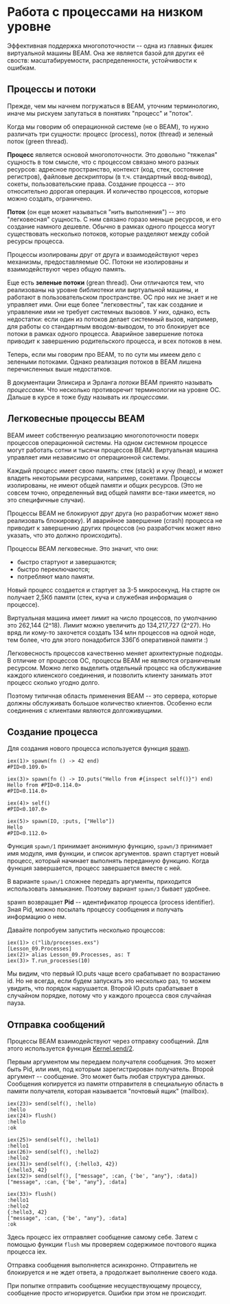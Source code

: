 # Работа с процессами на низком уровне

Эффективная поддержка многопоточности -- одна из главных фишек виртуальной машины BEAM. Она же является базой для других её своств: масштабируемости, распределенности, устойчивости к ошибкам.


## Процессы и потоки

Прежде, чем мы начнем погружаться в BEAM, уточним терминологию, иначе мы рискуем запутаться в понятиях "процесс" и "поток".

Когда мы говорим об операционной системе (не о BEAM), то нужно различать три сущности: процесс (process), поток (thread) и зеленый поток (green thread).

**Процесс** является основой многопоточности. Это довольно "тяжелая" сущность в том смысле, что с процессом связано много разных ресурсов: адресное пространство, контекст (код, стек, состояние регистров), файловые дескрипторы (в т.ч. стандартный ввод-вывод), сокеты, пользовательские права. Создание процесса -- это относительно дорогая операция. И количество процессов, которые можно создать, ограничено.

**Поток** (он еще может называться "нить выполнения") -- это "легковесная" сущность. С ним связано горазо меньше ресурсов, и его создание намного дешевле. Обычно в рамках одного процесса могут существовать несколько потоков, которые разделяют между собой ресурсы процесса.

Процессы изолированы друг от друга и взаимодействуют через механизмы, предоставляемые ОС. Потоки не изолированы и взаимодействуют через общую память.

Еще есть **зеленые потоки** (grean thread). Они отличаются тем, что реализованы на уровне библиотеки или виртуальной машины, и работают в пользовательском пространстве. ОС про них не знает и не управляет ими. Они еще более "легковестны", так как создание и управление ими не требует системных вызовов. У них, однако, есть недостатки: если один из потоков делает системный вызов, например, для работы со стандартным вводом-выводом, то это блокирует все потоки в рамках одного процесса. Аварийное завершение потока приводит к завершению родительского процесса, и всех потоков в нем.

Теперь, если мы говорим про BEAM, то по сути мы имеем дело с зелеными потоками. Однако реализация потоков в BEAM лишена перечисленных выше недостатков. 

В документации Эликсира и Эрланга *потоки* BEAM принято называть *процессами*. Что несколько противоречит терминологии на уровне ОС. Дальше в курсе я тоже буду называть их *процессами*.


## Легковесные процессы BEAM

BEAM имеет собственную реализацию многопоточности поверх процессов операционной системы. На одном системном процессе могут работать сотни и тысячи процессов BEAM. Виртуальная машина управляет ими независимо от операционной системы.

Каждый процесс имеет свою память: стек (stack) и кучу (heap), и может владеть некоторыми ресурсами, например, сокетами. Процессы изолированы, не имеют общей памяти и общих ресурсов. (Это не совсем точно, определенный вид общей памяти все-таки имеется, но это специфичные случаи). 

Процессы BEAM не блокируют друг друга (но разработчик может явно реализовать блокировку). И аварийное завершение (crash) процесса не приводит к завершению других процессов (но разработчик может явно указать, что это должно происходить).

Процессы BEAM легковесные. Это значит, что они:
- быстро стартуют и завершаются;
- быстро переключаются;
- потребляют мало памяти.

Новый процесс создается и стартует за 3-5 микросекунд. На старте он получает 2,5Кб памяти (стек, куча и служебная информация о процессе).

Виртуальная машина имеет лимит на число процессов, по умолчанию это 262,144 (2^18). Лимит можно увеличить до 134,217,727 (2^27). Но вряд ли кому-то захочется создать 134 млн процессов на одной ноде, тем более, что для этого понадобится 336Гб оперативной памяти :)

Легковесность процессов качественно меняет архитектурные подходы. В отличие от процессов ОС, процессы BEAM не являются ограниченым ресурсом. Можно легко выделить отдельный процесс на обслуживание каждого клиенского соединения, и позволить клиенту занимать этот процесс сколько угодно долго.

Поэтому типичная область применения BEAM -- это сервера, которые должны обслуживать большое количество клиентов. Особенно если соединения с клиентами являются долгоживущими.


## Создание процесса

Для создания нового процесса используется функция [spawn](https://hexdocs.pm/elixir/1.12/Kernel.html#spawn/1).

```
iex(1)> spawn(fn () -> 42 end)
#PID<0.109.0>

iex(3)> spawn(fn () -> IO.puts("Hello from #{inspect self()}") end)
Hello from #PID<0.114.0>
#PID<0.114.0>

iex(4)> self()
#PID<0.107.0>

iex(5)> spawn(IO, :puts, ["Hello"])
Hello
#PID<0.112.0>
```

Функция `spawn/1` принимает анонимную функцию, `spawn/3` принимает имя модуля, имя функции, и список аргументов. spawn стартует новый процесс, который начинает выполнять переданную функцию. Когда функция завершается, процесс завершается вместе с ней. 

В варианте `spawn/1` сложнее передать аргументы, приходится использовать замыкание. Поэтому вариант `spawn/3` бывает удобнее.

spawn возвращает **Pid** -- идентификатор процесса (process identifier). Зная Pid, можно посылать процессу сообщения и получать информацию о нем.

Давайте попробуем запустить несколько процессов:

```
iex(1)> c("lib/processes.exs")
[Lesson_09.Processes]
iex(2)> alias Lesson_09.Processes, as: T
iex(3)> T.run_processes(10)
```

Мы видим, что первый IO.puts чаще всего срабатывает по возрастанию id. Но не всегда, если будем запускать это несколько раз, то можем увидить, что порядок нарушается. Второй IO.puts срабатывает в случайном порядке, потому что у каждого процесса своя случайная пауза.


## Отправка сообщений

Процессы BEAM взаимодействуют через отправку сообщений. Для этого используется функция [Kernel.send/2](https://hexdocs.pm/elixir/1.12/Kernel.html#send/2).

Первым аргументом мы передаем получателя сообщения. Это может быть Pid, или имя, под которым зарегистрирован получатель. Второй аргумент -- сообщение. Это может быть любая структура данных. Сообщения копируется из памяти отправителя в специальную область в памяти получателя, которая называется "почтовый ящик" (mailbox).

```
iex(23)> send(self(), :hello)
:hello
iex(24)> flush()
:hello
:ok

iex(25)> send(self(), :hello1)
:hello1
iex(26)> send(self(), :hello2)
:hello2
iex(31)> send(self(), {:hello3, 42})
{:hello3, 42}
iex(32)> send(self(), ["message", :can, {'be', "any"}, :data])
["message", :can, {'be', "any"}, :data]

iex(33)> flush()
:hello1
:hello2
{:hello3, 42}
["message", :can, {'be', "any"}, :data]
:ok
```

Здесь процесс iex отправляет сообщение самому себе. Затем с помощью функции `flush` мы проверяем содержимое почтового ящика процесса iex.

Отправка сообщения выполняется асинхронно. Отправитель не блокируется и не ждет ответа, а продолжает выполнение своего кода. 

При попытке отправить сообщение несуществующему процессу, сообщение просто игнорируется. Ошибки при этом не происходит.


